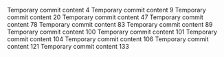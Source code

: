 Temporary commit content 4
Temporary commit content 9
Temporary commit content 20
Temporary commit content 47
Temporary commit content 78
Temporary commit content 83
Temporary commit content 89
Temporary commit content 100
Temporary commit content 101
Temporary commit content 104
Temporary commit content 106
Temporary commit content 121
Temporary commit content 133
